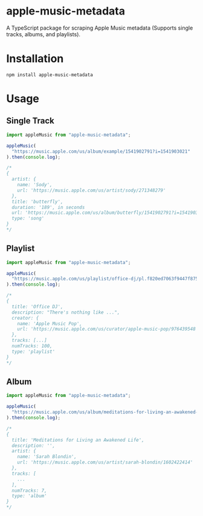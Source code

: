 # apple-music-metadata

A TypeScript package for scraping Apple Music metadata (Supports single tracks, albums, and playlists).

# Installation

```
npm install apple-music-metadata
```

# Usage

## Single Track

```ts
import appleMusic from "apple-music-metadata";

appleMusic(
  "https://music.apple.com/us/album/example/1541902791?i=1541903021"
).then(console.log);

/*
{
  artist: {
    name: 'Sody',
    url: 'https://music.apple.com/us/artist/sody/271348279'
  },
  title: 'butterfly',
  duration: '189', in seconds
  url: 'https://music.apple.com/us/album/butterfly/1541902791?i=1541903021?i=1541903021',
  type: 'song'
}
*/
```

## Playlist

```ts
import appleMusic from "apple-music-metadata";

appleMusic(
  "https://music.apple.com/us/playlist/office-dj/pl.f820ed7063f9447f8751abf885525698"
).then(console.log);

/*
{
  title: 'Office DJ',
  description: "There's nothing like ...",
  creator: {
    name: 'Apple Music Pop',
    url: 'https://music.apple.com/us/curator/apple-music-pop/976439548'
  },
  tracks: [...]
  numTracks: 100,
  type: 'playlist'
}
*/
```

## Album

```ts
import appleMusic from "apple-music-metadata";

appleMusic(
  "https://music.apple.com/us/album/meditations-for-living-an-awakened-life/1602431360"
).then(console.log);

/*
{
  title: 'Meditations for Living an Awakened Life',
  description: '',
  artist: {
    name: 'Sarah Blondin',
    url: 'https://music.apple.com/us/artist/sarah-blondin/1602422414'
  },
  tracks: [
    ...
  ],
  numTracks: 7,
  type: 'album'
}
*/
```
